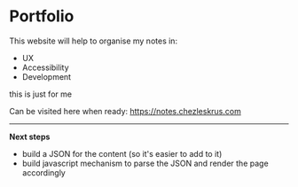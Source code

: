 # Portfolio
This website will help to organise my notes in:
- UX
- Accessibility
- Development

this is just for me

Can be visited here when ready: 
https://notes.chezleskrus.com

---

**Next steps**
- build a JSON for the content (so it's easier to add to it)
- build javascript mechanism to parse the JSON and render the page accordingly



